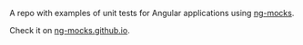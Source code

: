 A repo with examples of unit tests for Angular applications using [ng-mocks](https://www.npmjs.com/package/ng-mocks).

Check it on [ng-mocks.github.io](https://ng-mocks.github.io/).
